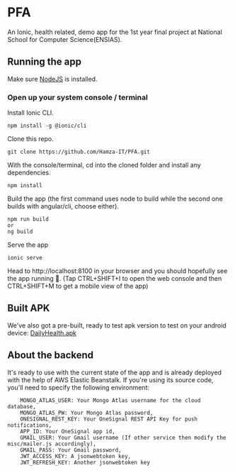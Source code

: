 # PFA
An Ionic, health related, demo app for the 1st year final project at National School for Computer Science(ENSIAS).
## Running the app
Make sure [NodeJS](https://nodejs.org/en/) is installed.
### Open up your system console / terminal
Install Ionic CLI.
```
npm install -g @ionic/cli
```
Clone this repo.
```
git clone https://github.com/Hamza-IT/PFA.git
```
With the console/terminal, cd into the cloned folder and install any dependencies.
```
npm install
```
Build the app (the first command uses node to build while the second one builds with angular/cli, choose either).
```
npm run build
or
ng build
```
Serve the app
```
ionic serve
```
Head to http://localhost:8100 in your browser and you should hopefully see the app running :clap:.
(Tap CTRL+SHIFT+I to open the web console and then CTRL+SHIFT+M to get a mobile view of the app)
## Built APK
We've also got a pre-built, ready to test apk version to test on your android device: [DailyHealth.apk](http://www.mediafire.com/file/wcqdd1t7w1dqqol/app-debug.apk/file)
## About the backend
It's ready to use with the current state of the app and is already deployed with the help of AWS Elastic Beanstalk. If you're using its source code, you'll need to specify the following environment:
```
    MONGO_ATLAS_USER: Your Mongo Atlas username for the cloud database,
    MONGO_ATLAS_PW: Your Mongo Atlas password,
    ONESIGNAL_REST_KEY: Your OneSignal REST API Key for push notifications,
    APP_ID: Your OneSignal app id,
    GMAIL_USER: Your Gmail username (If other service then modify the misc/mailer.js accordingly),
    GMAIL_PASS: Your Gmail password,
    JWT_ACCESS_KEY: A jsonwebtoken key,
    JWT_REFRESH_KEY: Another jsonwebtoken key
```

